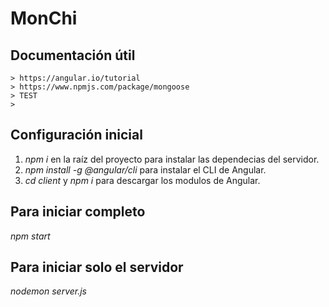 # MonChi
## Documentación útil
```
> https://angular.io/tutorial
> https://www.npmjs.com/package/mongoose
> TEST
> 
```
## Configuración inicial
1. *npm i* en la raíz del proyecto para instalar las dependecias del servidor.
2. *npm install -g @angular/cli* para instalar el CLI de Angular.
3. *cd client* y *npm i* para descargar los modulos de Angular.
## Para iniciar completo
*npm start*
## Para iniciar solo el servidor
*nodemon server.js*